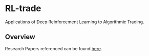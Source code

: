 # RL-trade
Applications of Deep Reinforcement Learning to Algorithmic Trading.

## Overview  
Research Papers referenced can be found [here](Literature_Review).
